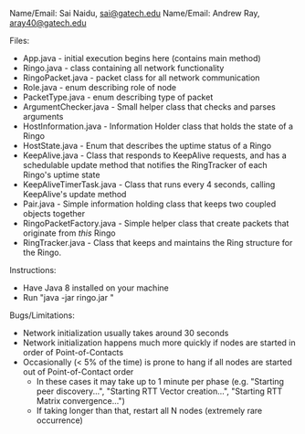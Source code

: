 Name/Email: Sai Naidu, sai@gatech.edu
Name/Email: Andrew Ray, aray40@gatech.edu

Files:
  * App.java - initial execution begins here (contains main method)
  * Ringo.java - class containing all network functionality
  * RingoPacket.java - packet class for all network communication
  * Role.java - enum describing role of node
  * PacketType.java - enum describing type of packet
  * ArgumentChecker.java - Small helper class that checks and parses arguments
  * HostInformation.java - Information Holder class that holds the state of a Ringo
  * HostState.java - Enum that describes the uptime status of a Ringo
  * KeepAlive.java - Class that responds to KeepAlive requests,
                     and has a schedulable update method that notifies the RingTracker
                     of each Ringo's uptime state
  * KeepAliveTimerTask.java - Class that runs every 4 seconds, calling KeepAlive's update method
  * Pair.java - Simple information holding class that keeps two coupled objects together
  * RingoPacketFactory.java - Simple helper class that create packets that originate from *this* Ringo
  * RingTracker.java - Class that keeps and maintains the Ring structure for the Ringo.

Instructions:
  * Have Java 8 installed on your machine
  * Run "java -jar ringo.jar <flag> <local-port> <PoC-name> <PoC-port> <N>"

Bugs/Limitations:
  * Network initialization usually takes around 30 seconds
  * Network initialization happens much more quickly if nodes are started in order of Point-of-Contacts
  * Occasionally (< 5% of the time) is prone to hang if all nodes are started out of Point-of-Contact order
      - In these cases it may take up to 1 minute per phase (e.g. "Starting peer discovery...", "Starting RTT Vector creation...", "Starting RTT Matrix convergence...")
      - If taking longer than that, restart all N nodes (extremely rare occurrence)
